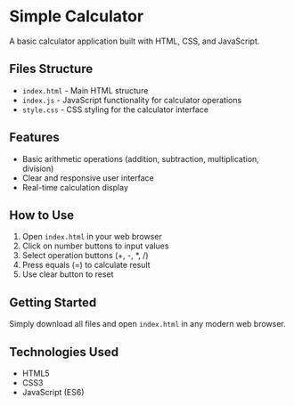 # Simple Calculator

A basic calculator application built with HTML, CSS, and JavaScript.

## Files Structure

- `index.html` - Main HTML structure
- `index.js` - JavaScript functionality for calculator operations
- `style.css` - CSS styling for the calculator interface

## Features

- Basic arithmetic operations (addition, subtraction, multiplication, division)
- Clear and responsive user interface
- Real-time calculation display

## How to Use

1. Open `index.html` in your web browser
2. Click on number buttons to input values
3. Select operation buttons (+, -, *, /)
4. Press equals (=) to calculate result
5. Use clear button to reset

## Getting Started

Simply download all files and open `index.html` in any modern web browser.

## Technologies Used

- HTML5
- CSS3
- JavaScript (ES6)
